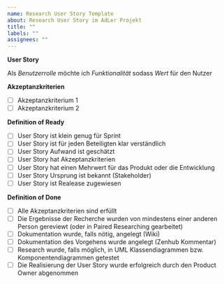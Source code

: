 ```yaml
---
name: Research User Story Template
about: Research User Story im AdLer Projekt
title: ""
labels: ""
assignees: ""
---
```


**User Story**

Als _Benutzerrolle_ möchte ich _Funktionalität_ sodass _Wert_ für den Nutzer

**Akzeptanzkriterien**

- [ ] Akzeptanzkriterium 1
- [ ] Akzeptanzkriterium 2

**Definition of Ready**

- [ ] User Story ist klein genug für Sprint
- [ ] User Story ist für jeden Beteiligten klar verständlich
- [ ] User Story Aufwand ist geschätzt
- [ ] User Story hat Akzeptanzkriterien
- [ ] User Story hat einen Mehrwert für das Produkt oder die Entwicklung
- [ ] User Story Ursprung ist bekannt (Stakeholder)
- [ ] User Story ist Realease zugewiesen

**Definition of Done**

- [ ] Alle Akzeptanzkriterien sind erfüllt
- [ ] Die Ergebnisse der Recherche wurden von mindestens einer anderen Person gereviewt (oder in Paired Researching gearbeitet)
- [ ] Dokumentation wurde, falls nötig, angelegt (Wiki)
- [ ] Dokumentation des Vorgehens wurde angelegt (Zenhub Kommentar)
- [ ] Research wurde, falls möglich, in UML Klassendiagrammen bzw. Komponentendiagrammen getestet
- [ ] Die Realisierung der User Story wurde erfolgreich durch den Product Owner abgenommen
